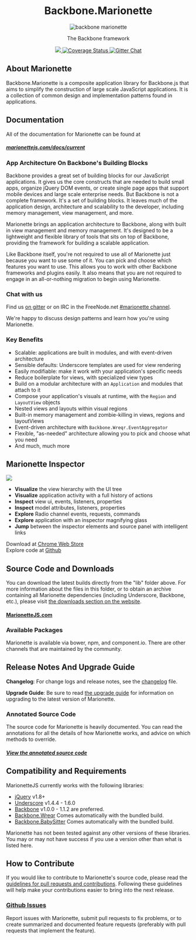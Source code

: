 <h1 align="center">Backbone.Marionette</h1>
<p align="center">
  <img title="backbone marionette" src='https://cdn.mediacru.sh/6sNqngKFuqft.svg' />
</p>
<p align="center">The Backbone framework</p>
<p align="center">
  <a title='Build Status' href="https://travis-ci.org/marionettejs/backbone.marionette">
    <img src='https://secure.travis-ci.org/marionettejs/backbone.marionette.svg?branch=master' />
  </a>
  <a href='https://coveralls.io/r/marionettejs/backbone.marionette'>
    <img src='https://img.shields.io/coveralls/marionettejs/backbone.marionette.svg' alt='Coverage Status' />
  </a>
  <a href='https://gitter.im/marionettejs/backbone.marionette?utm_source=badge&utm_medium=badge&utm_campaign=pr-badge&utm_content=body_badge'>
    <img src='https://badges.gitter.im/Join%20Chat.svg' alt='Gitter Chat' />
  </a>
</p>

## About Marionette

Backbone.Marionette is a composite application library for Backbone.js that
aims to simplify the construction of large scale JavaScript applications.
It is a collection of common design and implementation patterns found in
applications.

## Documentation

All of the documentation for Marionette can be found at

##### [marionettejs.com/docs/current](http://marionettejs.com/docs/current)

### App Architecture On Backbone's Building Blocks

Backbone provides a great set of building blocks for our JavaScript
applications. It gives us the core constructs that are needed to build
small apps, organize jQuery DOM events, or create single page apps that
support mobile devices and large scale enterprise needs. But Backbone is
not a complete framework. It's a set of building blocks. It leaves
much of the application design, architecture and scalability to the
developer, including memory management, view management, and more.

Marionette brings an application architecture to Backbone, along with
built in view management and memory management. It's designed to be a
lightweight and flexible library of tools that sits on top of Backbone,
providing the framework for building a scalable application.

Like Backbone itself, you're not required to use all of Marionette just
because you want to use some of it. You can pick and choose which features
you want to use. This allows you to work with other Backbone
frameworks and plugins easily. It also means that you are not required
to engage in an all-or-nothing migration to begin using Marionette.

### Chat with us

Find us [on gitter](https://gitter.im/marionettejs/backbone.marionette) or on IRC in the FreeNode.net [#marionette channel](http://freenode.net).

We're happy to discuss design patterns and learn how you're using Marionette.


### Key Benefits

* Scalable: applications are built in modules, and with event-driven architecture
* Sensible defaults: Underscore templates are used for view rendering
* Easily modifiable: make it work with your application's specific needs
* Reduce boilerplate for views, with specialized view types
* Build on a modular architecture with an `Application` and modules that attach to it
* Compose your application's visuals at runtime, with the `Region` and `LayoutView` objects
* Nested views and layouts within visual regions
* Built-in memory management and zombie-killing in views, regions and layoutViews
* Event-driven architecture with `Backbone.Wreqr.EventAggregator`
* Flexible, "as-needed" architecture allowing you to pick and choose what you need
* And much, much more


## Marionette Inspector

<a href="https://github.com/marionettejs/marionette.inspector"><img src="http://i.imgur.com/B1q9QXH.jpg" align="center" /></a>

+ **Visualize** the view hierarchy with the UI tree
+ **Visualize** application activity with a full history of actions
+ **Inspect** view ui, events, listeners, properties
+ **Inspect** model attributes, listeners, properties
+ **Explore** Radio channel events, requests, commands
+ **Explore** application with an inspector magnifying glass
+ **Jump** between the inspector elements and source panel with intelligent links

Download at [Chrome Web Store](https://chrome.google.com/webstore/detail/marionette-inspector/fbgfjlockdhidoaempmjcddibjklhpka)  
Explore code at  [Github](https://github.com/marionettejs/marionette.inspector)

## Source Code and Downloads

You can download the latest builds directly from the "lib" folder above.
For more information about the files in this folder, or to obtain an archive
containing all Marionette dependencies (including Underscore, Backbone, etc.),
please visit [the downloads section on the website](http://marionettejs.com#download).

#### [MarionetteJS.com](http://marionettejs.com#download)

### Available Packages

Marionette is available via bower, npm, and component.io. There are other channels that are maintained by the community.


## Release Notes And Upgrade Guide

**Changelog**: For change logs and release notes, see the
[changelog](changelog.md) file.

**Upgrade Guide**: Be sure to read [the upgrade guide](upgradeGuide.md)
for information on upgrading to the latest version of Marionette.


### Annotated Source Code

The source code for Marionette is heavily documented.
You can read the annotations for all the details of how Marionette works, and advice on which methods to override.

##### [View the annotated source code](http://marionettejs.com/annotated-src/backbone.marionette)

## Compatibility and Requirements

MarionetteJS currently works with the following libraries:

* [jQuery](http://jquery.com) v1.8+
* [Underscore](http://underscorejs.org) v1.4.4 - 1.6.0
* [Backbone](http://backbonejs.org) v1.0.0 - 1.1.2 are preferred.
* [Backbone.Wreqr](https://github.com/marionettejs/backbone.wreqr) Comes automatically with the bundled build.
* [Backbone.BabySitter](https://github.com/marionettejs/backbone.babysitter) Comes automatically with the bundled build.

Marionette has not been tested against any other versions of these
libraries. You may or may not have success if you use a version other
than what is listed here.


## How to Contribute

If you would like to contribute to Marionette's source code, please read
the [guidelines for pull requests and contributions](CONTRIBUTING.md).
Following these guidelines will help make your contributions easier to
bring into the next release.

### [Github Issues](//github.com/marionettejs/backbone.marionette/issues)

Report issues with Marionette, submit pull requests to fix problems, or to
create summarized and documented feature requests (preferably with pull
requests that implement the feature).
